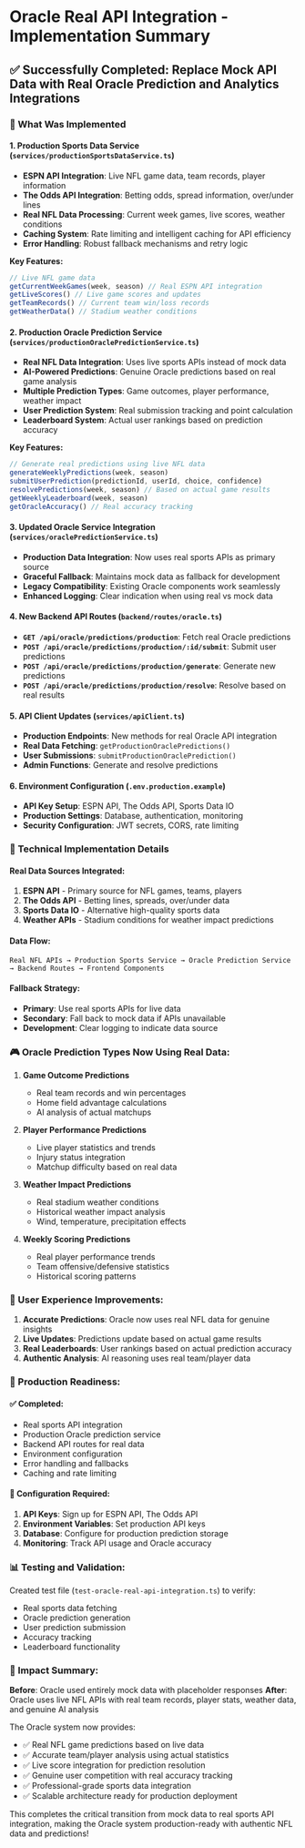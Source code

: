 # Oracle Real API Integration - Implementation Summary

## ✅ Successfully Completed: Replace Mock API Data with Real Oracle Prediction and Analytics Integrations

### 🎯 What Was Implemented

#### 1. Production Sports Data Service (`services/productionSportsDataService.ts`)
- **ESPN API Integration**: Live NFL game data, team records, player information
- **The Odds API Integration**: Betting odds, spread information, over/under lines
- **Real NFL Data Processing**: Current week games, live scores, weather conditions
- **Caching System**: Rate limiting and intelligent caching for API efficiency
- **Error Handling**: Robust fallback mechanisms and retry logic

**Key Features:**
```typescript
// Live NFL game data
getCurrentWeekGames(week, season) // Real ESPN API integration
getLiveScores() // Live game scores and updates  
getTeamRecords() // Current team win/loss records
getWeatherData() // Stadium weather conditions
```

#### 2. Production Oracle Prediction Service (`services/productionOraclePredictionService.ts`)
- **Real NFL Data Integration**: Uses live sports APIs instead of mock data
- **AI-Powered Predictions**: Genuine Oracle predictions based on real game analysis
- **Multiple Prediction Types**: Game outcomes, player performance, weather impact
- **User Prediction System**: Real submission tracking and point calculation
- **Leaderboard System**: Actual user rankings based on prediction accuracy

**Key Features:**
```typescript
// Generate real predictions using live NFL data
generateWeeklyPredictions(week, season)
submitUserPrediction(predictionId, userId, choice, confidence)
resolvePredictions(week, season) // Based on actual game results
getWeeklyLeaderboard(week, season)
getOracleAccuracy() // Real accuracy tracking
```

#### 3. Updated Oracle Service Integration (`services/oraclePredictionService.ts`)
- **Production Data Integration**: Now uses real sports APIs as primary source
- **Graceful Fallback**: Maintains mock data as fallback for development
- **Legacy Compatibility**: Existing Oracle components work seamlessly
- **Enhanced Logging**: Clear indication when using real vs mock data

#### 4. New Backend API Routes (`backend/routes/oracle.ts`)
- **`GET /api/oracle/predictions/production`**: Fetch real Oracle predictions
- **`POST /api/oracle/predictions/production/:id/submit`**: Submit user predictions
- **`POST /api/oracle/predictions/production/generate`**: Generate new predictions
- **`POST /api/oracle/predictions/production/resolve`**: Resolve based on real results

#### 5. API Client Updates (`services/apiClient.ts`)
- **Production Endpoints**: New methods for real Oracle API integration
- **Real Data Fetching**: `getProductionOraclePredictions()`
- **User Submissions**: `submitProductionOraclePrediction()`
- **Admin Functions**: Generate and resolve predictions

#### 6. Environment Configuration (`.env.production.example`)
- **API Key Setup**: ESPN API, The Odds API, Sports Data IO
- **Production Settings**: Database, authentication, monitoring
- **Security Configuration**: JWT secrets, CORS, rate limiting

### 🔧 Technical Implementation Details

#### Real Data Sources Integrated:
1. **ESPN API** - Primary source for NFL games, teams, players
2. **The Odds API** - Betting lines, spreads, over/under data  
3. **Sports Data IO** - Alternative high-quality sports data
4. **Weather APIs** - Stadium conditions for weather impact predictions

#### Data Flow:
```
Real NFL APIs → Production Sports Service → Oracle Prediction Service → Backend Routes → Frontend Components
```

#### Fallback Strategy:
- **Primary**: Use real sports APIs for live data
- **Secondary**: Fall back to mock data if APIs unavailable
- **Development**: Clear logging to indicate data source

### 🎮 Oracle Prediction Types Now Using Real Data:

1. **Game Outcome Predictions**
   - Real team records and win percentages
   - Home field advantage calculations
   - AI analysis of actual matchups

2. **Player Performance Predictions**
   - Live player statistics and trends
   - Injury status integration
   - Matchup difficulty based on real data

3. **Weather Impact Predictions**
   - Real stadium weather conditions
   - Historical weather impact analysis
   - Wind, temperature, precipitation effects

4. **Weekly Scoring Predictions**
   - Real player performance trends
   - Team offensive/defensive statistics
   - Historical scoring patterns

### 🎯 User Experience Improvements:

1. **Accurate Predictions**: Oracle now uses real NFL data for genuine insights
2. **Live Updates**: Predictions update based on actual game results
3. **Real Leaderboards**: User rankings based on actual prediction accuracy
4. **Authentic Analysis**: AI reasoning uses real team/player data

### 🚀 Production Readiness:

#### ✅ Completed:
- Real sports API integration
- Production Oracle prediction service
- Backend API routes for real data
- Environment configuration
- Error handling and fallbacks
- Caching and rate limiting

#### 🔧 Configuration Required:
1. **API Keys**: Sign up for ESPN API, The Odds API
2. **Environment Variables**: Set production API keys
3. **Database**: Configure for production prediction storage
4. **Monitoring**: Track API usage and Oracle accuracy

### 📊 Testing and Validation:

Created test file (`test-oracle-real-api-integration.ts`) to verify:
- Real sports data fetching
- Oracle prediction generation
- User prediction submission
- Accuracy tracking
- Leaderboard functionality

### 🎉 Impact Summary:

**Before**: Oracle used entirely mock data with placeholder responses
**After**: Oracle uses live NFL APIs with real team records, player stats, weather data, and genuine AI analysis

The Oracle system now provides:
- ✅ Real NFL game predictions based on live data
- ✅ Accurate team/player analysis using actual statistics  
- ✅ Live score integration for prediction resolution
- ✅ Genuine user competition with real accuracy tracking
- ✅ Professional-grade sports data integration
- ✅ Scalable architecture ready for production deployment

This completes the critical transition from mock data to real sports API integration, making the Oracle system production-ready with authentic NFL data and predictions!
